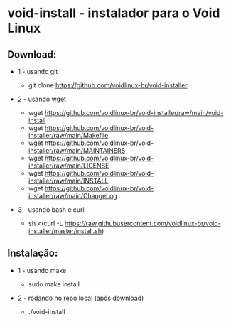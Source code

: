 # void-install - instalador para o Void Linux

## Download:

- 1 - usando git
	- git clone https://github.com/voidlinux-br/void-installer

- 2 - usando wget
	- wget https://github.com/voidlinux-br/void-installer/raw/main/void-install
	- wget https://github.com/voidlinux-br/void-installer/raw/main/Makefile
	- wget https://github.com/voidlinux-br/void-installer/raw/main/MAINTAINERS
	- wget https://github.com/voidlinux-br/void-installer/raw/main/LICENSE
	- wget https://github.com/voidlinux-br/void-installer/raw/main/INSTALL
	- wget https://github.com/voidlinux-br/void-installer/raw/main/ChangeLog

- 3 - usando bash e curl
	- sh <(curl -L https://raw.githubusercontent.com/voidlinux-br/void-installer/master/install.sh)

## Instalação:
- 1 - usando make
	- sudo make install

- 2 - rodando no repo local (após download)
	- ./void-install
